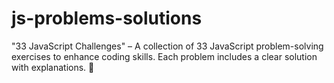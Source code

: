 # js-problems-solutions
"33 JavaScript Challenges" – A collection of 33 JavaScript problem-solving exercises to enhance coding skills. Each problem includes a clear solution with explanations. 🚀
